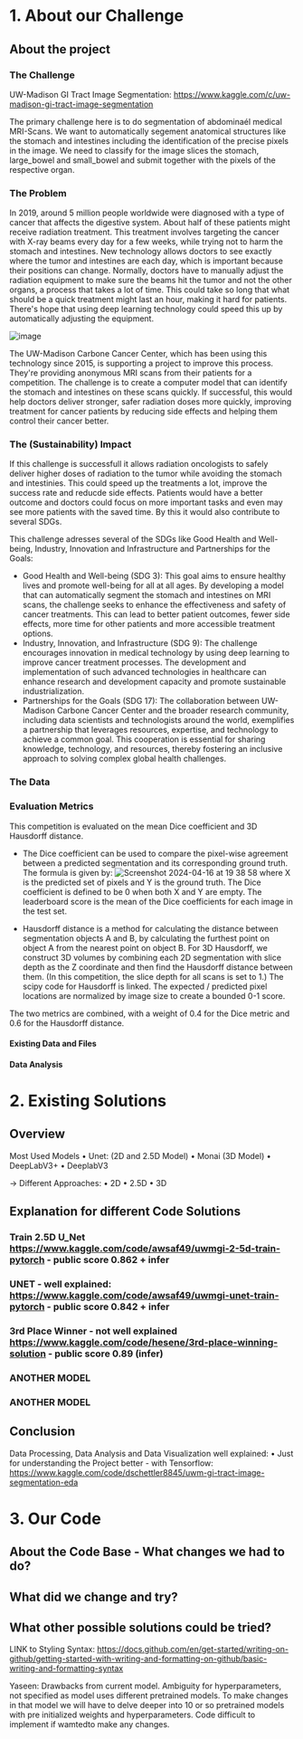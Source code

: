 # 1. About our Challenge
## About the project


### The Challenge
UW-Madison GI Tract Image Segmentation:
https://www.kaggle.com/c/uw-madison-gi-tract-image-segmentation

The primary challenge here is to do segmentation of abdominaél medical MRI-Scans. We want to automatically segement anatomical structures like the stomach and intestines including the identification of the precise pixels in the image. We need to classify for the image slices the stomach, large_bowel and small_bowel and submit together with the pixels of the respective organ. 

### The Problem 
In 2019, around 5 million people worldwide were diagnosed with a type of cancer that affects the digestive system. About half of these patients might receive radiation treatment. This treatment involves targeting the cancer with X-ray beams every day for a few weeks, while trying not to harm the stomach and intestines. New technology allows doctors to see exactly where the tumor and intestines are each day, which is important because their positions can change. Normally, doctors have to manually adjust the radiation equipment to make sure the beams hit the tumor and not the other organs, a process that takes a lot of time. This could take so long that what should be a quick treatment might last an hour, making it hard for patients. There's hope that using deep learning technology could speed this up by automatically adjusting the equipment.

![image](https://github.com/marioholzheu/MLFinalProject/assets/163416187/b5ba0dd8-a8eb-4e3c-9588-32f3af73bfe1)

The UW-Madison Carbone Cancer Center, which has been using this technology since 2015, is supporting a project to improve this process. They're providing anonymous MRI scans from their patients for a competition. The challenge is to create a computer model that can identify the stomach and intestines on these scans quickly. If successful, this would help doctors deliver stronger, safer radiation doses more quickly, improving treatment for cancer patients by reducing side effects and helping them control their cancer better.

### The (Sustainability) Impact 
If this challenge is successfull it allows radiation oncologists to safely deliver higher doses of radiation to the tumor while avoiding the stomach and intestinies. This could speed up the treatments a lot, improve the success rate and reducde side effects. Patients would have a better outcome and doctors could focus on more important tasks and even may see more patients with the saved time. By this it would also contribute to several SDGs. 

This challenge adresses several of the SDGs like Good Health and Well-being, Industry, Innovation and Infrastructure and Partnerships for the Goals:
- Good Health and Well-being (SDG 3): This goal aims to ensure healthy lives and promote well-being for all at all ages. By developing a model that can automatically segment the stomach and intestines on MRI scans, the challenge seeks to enhance the effectiveness and safety of cancer treatments. This can lead to better patient outcomes, fewer side effects, more time for other patients and more accessible treatment options.
- Industry, Innovation, and Infrastructure (SDG 9): The challenge encourages innovation in medical technology by using deep learning to improve cancer treatment processes. The development and implementation of such advanced technologies in healthcare can enhance research and development capacity and promote sustainable industrialization. 
- Partnerships for the Goals (SDG 17): The collaboration between UW-Madison Carbone Cancer Center and the broader research community, including data scientists and technologists around the world, exemplifies a partnership that leverages resources, expertise, and technology to achieve a common goal. This cooperation is essential for sharing knowledge, technology, and resources, thereby fostering an inclusive approach to solving complex global health challenges.


### The Data 

### Evaluation Metrics
This competition is evaluated on the mean Dice coefficient and 3D Hausdorff distance. 

- The Dice coefficient can be used to compare the pixel-wise agreement between a predicted segmentation and its corresponding ground truth. The formula is given by: ![Screenshot 2024-04-16 at 19 38 58](https://github.com/marioholzheu/MLFinalProject/assets/163416187/fff5c072-3d1c-4098-ab92-a370c2cb3558) where X is the predicted set of pixels and Y is the ground truth. The Dice coefficient is defined to be 0 when both X and Y are empty. The leaderboard score is the mean of the Dice coefficients for each image in the test set.

- Hausdorff distance is a method for calculating the distance between segmentation objects A and B, by calculating the furthest point on object A from the nearest point on object B. For 3D Hausdorff, we construct 3D volumes by combining each 2D segmentation with slice depth as the Z coordinate and then find the Hausdorff distance between them. (In this competition, the slice depth for all scans is set to 1.) The scipy code for Hausdorff is linked. The expected / predicted pixel locations are normalized by image size to create a bounded 0-1 score.

The two metrics are combined, with a weight of 0.4 for the Dice metric and 0.6 for the Hausdorff distance.

#### Existing Data and Files

#### Data Analysis


# 2. Existing Solutions 
## Overview
Most Used Models
•	Unet: (2D and 2.5D Model) 
•	Monai (3D Model) 
•	DeepLabV3+
•	DeeplabV3

-> Different Approaches: 
•	2D
•	2.5D
•	3D

## Explanation for different Code Solutions

### Train 2.5D U_Net https://www.kaggle.com/code/awsaf49/uwmgi-2-5d-train-pytorch - public score 0.862 + infer

### UNET - well explained: https://www.kaggle.com/code/awsaf49/uwmgi-unet-train-pytorch - public score 0.842 + infer 


### 3rd Place Winner - not well explained https://www.kaggle.com/code/hesene/3rd-place-winning-solution - public score 0.89 (infer)


### ANOTHER MODEL

### ANOTHER MODEL

## Conclusion
Data Processing, Data Analysis and Data Visualization well explained: 
•	Just for understanding the Project better - with Tensorflow:  https://www.kaggle.com/code/dschettler8845/uwm-gi-tract-image-segmentation-eda 


# 3. Our Code 
## About the Code Base - What changes we had to do?  


## What did we change and try? 


## What other possible solutions could be tried? 





LINK to Styling Syntax:
https://docs.github.com/en/get-started/writing-on-github/getting-started-with-writing-and-formatting-on-github/basic-writing-and-formatting-syntax











Yaseen:
Drawbacks from current model. 
Ambiguity for hyperparameters, not specified as model uses different pretrained models. To make changes in that model we will have to delve deeper into 10 or so pretrained models with pre initialized weights and hyperparameters. 
Code difficult to implement if wamtedto make any changes. 


